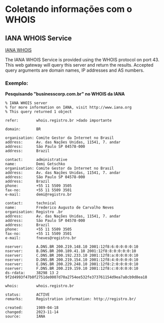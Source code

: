 # Coletando informações com o WHOIS

## IANA WHOIS Service

[IANA WHOIS](https://iana.org/whois)

The IANA WHOIS Service is provided using the WHOIS protocol on port 43. This web gateway will query this             server and return the results. Accepted query arguments are domain names, IP addresses and AS numbers.

### Exemplo:

**Pesquisando "businesscorp.com.br" no WHOIS da IANA**

```
% IANA WHOIS server
% for more information on IANA, visit http://www.iana.org
% This query returned 1 object

refer:        whois.registro.br >dado importante

domain:       BR

organisation: Comite Gestor da Internet no Brasil
address:      Av. das Nações Unidas, 11541, 7. andar
address:      São Paulo SP 04578-000
address:      Brazil

contact:      administrative
name:         Demi Getschko
organisation: Comite Gestor da Internet no Brasil
address:      Av. das Nações Unidas, 11541, 7. andar
address:      São Paulo SP 04578-000
address:      Brazil
phone:        +55 11 5509 3505
fax-no:       +55 11 5509 3501
e-mail:       demi@registro.br

contact:      technical
name:         Frederico Augusto de Carvalho Neves
organisation: Registro .br
address:      Av. das Nações Unidas, 11541, 7. andar
address:      São Paulo SP 04578-000
address:      Brazil
phone:        +55 11 5509 3505
fax-no:       +55 11 5509 3501
e-mail:       fneves@registro.br

nserver:      A.DNS.BR 200.219.148.10 2001:12f8:6:0:0:0:0:10
nserver:      B.DNS.BR 200.189.41.10 2001:12f8:8:0:0:0:0:10
nserver:      C.DNS.BR 200.192.233.10 2001:12f8:a:0:0:0:0:10
nserver:      D.DNS.BR 200.219.154.10 2001:12f8:4:0:0:0:0:10
nserver:      E.DNS.BR 200.229.248.10 2001:12f8:2:0:0:0:0:10
nserver:      F.DNS.BR 200.219.159.10 2001:12f8:c:0:0:0:0:10
ds-rdata:     38298 13 2 9f2d4993f47b0f2751de0007d70a2754ee532fe373761154d9ea7a8cb9d8ea18

whois:        whois.registro.br

status:       ACTIVE
remarks:      Registration information: http://registro.br/

created:      1989-04-18
changed:      2023-11-14
source:       IANA
```

